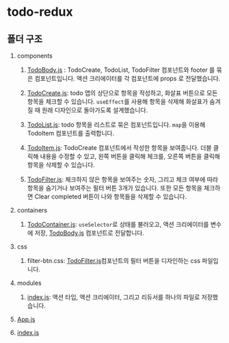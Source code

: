 # todo-redux

## 폴더 구조

1. components

    1. [TodoBody.js](https://github.com/chinsanchung/todo-practice/blob/master/todo-redux/src/components/TodoBody.js) : TodoCreate, TodoList, TodoFilter 컴포넌트와 footer 를 묶은 컴포넌트입니다. 액션 크리에이터를 각 컴포넌트에 props 로 전달했습니다.

    1. [TodoCreate.js](https://github.com/chinsanchung/todo-practice/blob/master/todo-redux/src/components/TodoCreate.js): todo 앱의 상단으로 항목을 작성하고, 화살표 버튼으로 모든 항목을 체크할 수 있습니다. `useEffect`를 사용해 항목을 삭제해 화살표가 숨겨질 때 원래 디자인으로 돌아가도록 설계했습니다.

    1. [TodoList.js](https://github.com/chinsanchung/todo-practice/blob/master/todo-redux/src/components/TodoList.js): todo 항목을 리스트로 묶은 컴포넌트입니다. `map`을 이용해 TodoItem 컴포넌트를 출력합니다.

    1. [TodoItem.js](https://github.com/chinsanchung/todo-practice/blob/master/todo-redux/src/components/TodoItem.js): TodoCreate 컴포넌트에서 작성한 항목을 보여줍니다. 더블 클릭해 내용을 수정할 수 있고, 왼쪽 버튼을 클릭해 체크를, 오른쪽 버튼을 클릭해 항목을 삭제할 수 있습니다.

    1. [TodoFilter.js](https://github.com/chinsanchung/todo-practice/blob/master/todo-redux/src/components/TodoFilter.js): 체크하지 않은 항목을 보여주는 숫자, 그리고 체크 여부에 따라 항목을 숨기거나 보여주는 필터 버튼 3개가 있습니다. 또한 모든 항목을 체크하면 Clear completed 버튼이 나와 항목들을 삭제할 수 있습니다.

1. containers

    1. [TodoContainer.js](https://github.com/chinsanchung/todo-practice/blob/master/todo-redux/src/containers/TodoContainer.js): `useSelector`로 상태를 불러오고, 액션 크리에이터를 변수에 저장, [TodoBody.js](https://github.com/chinsanchung/todo-practice/blob/master/todo-redux/src/components/TodoBody.js) 컴포넌트로 전달합니다.

1. css

    1. filter-btn.css: [TodoFilter.js](https://github.com/chinsanchung/todo-practice/blob/master/todo-redux/src/components/TodoFilter.js)컴포넌트의 필터 버튼을 디자인하는 css 파일입니다.

1. modules

    1. [index.js](https://github.com/chinsanchung/todo-practice/blob/master/todo-redux/src/modules/index.js): 액션 타입, 액션 크리에이터, 그리고 리듀서를 하나의 파일로 저장했습니다.

1. [App.js](https://github.com/chinsanchung/todo-practice/blob/master/todo-redux/src/App.js)

1. [index.js](https://github.com/chinsanchung/todo-practice/blob/master/todo-redux/src/index.js)
